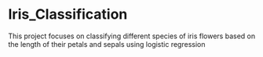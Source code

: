 # Iris_Classification
This project focuses on classifying different species of iris flowers based on the length of their petals and sepals using logistic regression
